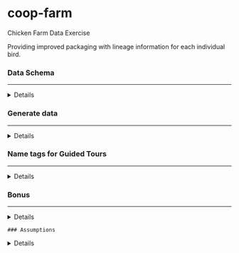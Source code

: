 # coop-farm
Chicken Farm Data Exercise

Providing improved packaging with lineage information for each individual bird.

### Data Schema
 ___
<details>
    
___
The Data Schema Represents chicken and egg family trees

**Chickens have:**
* Chicken ID (C_ID)
* Name (Name)
* Sex (Rooster or Hen) (Sex)
* Feather color (Color)
* Favorite song (Favorite_Song)
* Each Hen lays eggs
* Generation ID (G_ID) int

**Eggs have:** 
* An identification number (E_ID) will end up mapping to C_ID
* Location in the incubation hall where hens sit on their eggs. (IH_LOC)
* Whether that spot is near a window (as 1/3rd of the spots should be) (NW - Boolean [True, False])
* Parent IDs (PH_ID, PR_ID)(Will need to map to C_IDs)

**Chicken Genealogy:**
* The egg that it came from (E_ID)
* Its parents (PH_ID) - (PR_ID), and their eggs - (PHE_ID, PRE_ID)
* The Grandparents, etc) - HGPH_ID, HGPR_ID, RGPH_ID, RGPR_ID 
* any additional columns to the chicken and egg tables or any other way needed.
    
**Note:**
You will probably need more columns than just the above minimum information.
    </details>
    
### Generate data
___
<details>
Two weeks after your starting, all records were destroyed after a ransom malware attack scrambled the database filesystem. Despite the farmworkers trying to remember all the chicken's names, it's impossible to tell them apart now.

We need to recreate, (generate fake data) about all chickens currently on the farm (1000 chickens). \
*Some of whom are parents to others.*

**Generate the required 1000 records**

What can you do to make these records seem as realistic as possible? (have realistic timelines and age)
(Feel free to look up data as you need to, but tell us what you looked up?) 
 
 * Bonus: How could a government official check whether the dataset is faked or not? 
    (most chicken species have documented egg rates and age before producing egges)
 * Bonus Bonus: What can you do to cover up these checks?
    (use the published ranges with randomization over actual calendar days to make data more realistic) 
* Bonus Bonus Bonus: What can a government official check to see whether you're covering up their checks. Etc
    </details>
    
    ### Name tags for Guided Tours
 ___
 <details>
We Give guided tours of the farm and introduce all the chickens to visitors. 
To make this possible we print tags and attached to each chicken's leg. 

The Tag includes:

* The Chicken's name
* Their Favorite song
* Their Parents
* Their Grandparents
* The Location each parent and grand parent was incubated
* A randomly selected first cousin of the chicken
    
    https://github.com/aruljohn/popular-baby-names/blob/master/2000/boy_names_2000.csv \
    https://github.com/fivethirtyeight/data/blob/master/classic-rock/classic-rock-song-list.csv
    </details>
    
    
    ### Bonus
___
<details>
Create a dashboard in Metabase that shows some KPIs for this chicken farm. 
Please include either a public link or a screenshot.
    </details>
    
    ### Assumptions
<details>

#### Start Date
On March 11, 2020, the World Health Organization (WHO) declared COVID-19, the disease caused by the SARS-CoV-2, a pandemic. The announcement followed a rising sense of alarm in the preceding months over a new, potentially lethal virus that was swiftly spreading around the world.

#### Hen to Rooster Ratio
https://www.thehappychickencoop.com/whats-the-perfect-ratio-of-hens-to-roosters/

#### List of Chicken Breeds
https://www.typesofchicken.com/best-chickens-for-texas-humidity/

https://starmilling.com/poultry-chicken-breeds/#:~:text=There%20are%209%20recognized%20colors,tailed%20Buff%2C%20White%20and%20Columbian.

Breeds for Texas
Best-egg-laying breed in Texas that doesn’t have the issues with humidity, heat, and fertility yet still lays pretty well, we suggest the Mediterranean sorts:

* Ancona
* Catalana
* Egyptian Fayoumi
* Leghorn
* Hamburg

#### Ancona Details for Texas
https://www.typesofchicken.com/keeping-ancona-chickens/
    
#### Hatching Rates
https://rosehillfarm.ca/2020/04/25/incubating-chickeneggs/#:~:text=Eggs%20typically%20hatch%20at%20a,just%20a%20law%20of%20averages
    </details>
    

